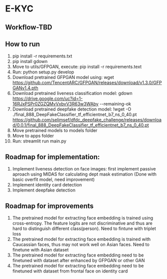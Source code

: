 # E-KYC
## Workflow-TBD
## How to run
  1. pip install -r requirements.txt
  2. pip install gdown
  3. Move to utils/GFPGAN, execute: pip install -r requirements.text
  4. Run: python setup.py develop
  5. Download pretrained GFPGAN model using: wget https://github.com/TencentARC/GFPGAN/releases/download/v1.3.0/GFPGANv1.4.pth
  6. Download pretrained liveness classification model: gdown https://drive.google.com/uc?id=1-16RJxPSPr0ZGZQMvVxbvV3R63w3WAby --remaining-ok
  7. Download pretrained deepfake detection model: !wget -O ./final_888_DeepFakeClassifier_tf_efficientnet_b7_ns_0_40.pt https://github.com/selimsef/dfdc_deepfake_challenge/releases/download/0.0.1/final_888_DeepFakeClassifier_tf_efficientnet_b7_ns_0_40.pt
  8. Move pretrained models to models folder
  9. Move to apps folder
  10. Run: streamlit run main.py
## Roadmap for implementation:
  1. Implement liveness detection on face images: first implement passive aproach using MIDAS for calculating dept mask estimation (Done with basic overfit model, need improvement)
  2. Implement identity card detection
  3. Implement deepfake detection
## Roadmap for improvements
  1. The pretrained model for extracting face embedding is trained using cross-entropy. The feature logits are not discriminative and thus are hard to distinguish different class(person). Need to fintune with triplet loss
  2. The pretrained model for extracting face embedding is trained with Caucassian faces, thus may not work well on Asian faces. Need to finetune with Asian dataset
  3. The pretrained model for extracting face embedding need to be finetuned with dataset after enhanced by GFPGAN or other GAN
  4. The pretrained model for extracting face embedding need to be finetuned with dataset from frontal face on identity card
